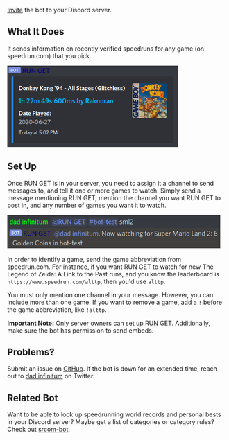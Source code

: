 [Invite](https://discordapp.com/oauth2/authorize?client_id=731961127239680051&scope=bot) the bot to your Discord server.

## What It Does

It sends information on recently verified speedruns for any game (on speedrun.com) that you pick.

![Screenshot of embed](static/screenshot2.png)

## Set Up

Once RUN GET is in your server, you need to assign it a channel to send messages to, and tell it one or more games to watch. Simply send a message mentioning RUN GET, mention the channel you want RUN GET to post in, and any number of games you want it to watch.

![Screenshot of setup](static/screenshot1.png)

In order to identify a game, send the game abbreviation from speedrun.com. For instance, if you want RUN GET to watch for new The Legend of Zelda: A Link to the Past runs, and you know the leaderboard is `https://www.speedrun.com/alttp`, then you'd use `alttp`.

You must only mention one channel in your message. However, you can include more than one game. If you want to remove a game, add a `!` before the game abbreviation, like `!alttp`.

**Important Note:** Only server owners can set up RUN GET. Additionally, make sure the bot has permission to send embeds.

## Problems?

Submit an issue on [GitHub](https://github.com/slashinfty/run-get/issues/new). If the bot is down for an extended time, reach out to [dad infinitum](https://twitter.com/_dadinfinitum) on Twitter.

## Related Bot

Want to be able to look up speedrunning world records and personal bests in your Discord server? Maybe get a list of categories or category rules? Check out [srcom-bot](https://slashinfty.github.io/srcom-bot).
